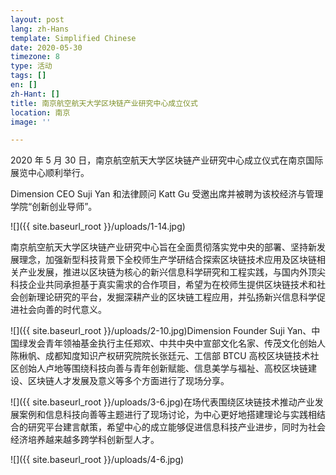 ```yaml
---
layout: post
lang: zh-Hans
template: Simplified Chinese
date: 2020-05-30
timezone: 8
type: 活动
tags: []
en: []
zh-Hant: []
title: 南京航空航天大学区块链产业研究中心成立仪式
location: 南京
image: ''

---
```

2020 年 5 月 30 日，南京航空航天大学区块链产业研究中心成立仪式在南京国际展览中心顺利举行。

Dimension CEO Suji Yan 和法律顾问 Katt Gu 受邀出席并被聘为该校经济与管理学院“创新创业导师”。

![]({{ site.baseurl_root }}/uploads/1-14.jpg)

南京航空航天大学区块链产业研究中心旨在全面贯彻落实党中央的部署、坚持新发展理念，加强新型科技背景下全校师生产学研结合探索区块链技术应用及区块链相关产业发展，推进以区块链为核心的新兴信息科学研究和工程实践，与国内外顶尖科技企业共同承担基于真实需求的合作项目，希望为在校师生提供区块链技术和社会创新理论研究的平台，发掘深耕产业的区块链工程应用，并弘扬新兴信息科学促进社会向善的时代意义。

![]({{ site.baseurl_root }}/uploads/2-10.jpg)Dimension Founder Suji Yan、中国绿发会青年领袖基金执行主任郑欢、中共中央中宣部文化名家、传茂文化创始人陈楸帆、成都知度知识产权研究院院长张廷元、工信部 BTCU 高校区块链技术社区创始人卢地等围绕科技向善与青年创新赋能、信息美学与福祉、高校区块链建设、区块链人才发展及意义等多个方面进行了现场分享。

![]({{ site.baseurl_root }}/uploads/3-6.jpg)在场代表围绕区块链技术推动产业发展案例和信息科技向善等主题进行了现场讨论，为中心更好地搭建理论与实践相结合的研究平台建言献策，希望中心的成立能够促进信息科技产业进步，同时为社会经济培养越来越多跨学科创新型人才。

![]({{ site.baseurl_root }}/uploads/4-6.jpg)